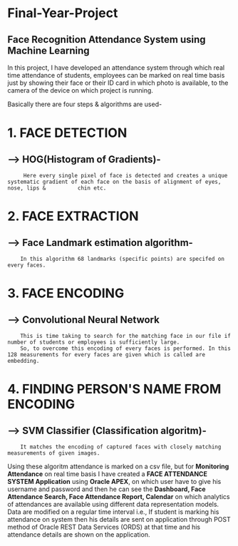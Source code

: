 # Final-Year-Project
## Face Recognition Attendance System using Machine Learning

In this project, I have developed an attendance system through which real time attendance of students, employees can be marked on real time basis just by showing their face or their ID card in which photo is available, to the camera of the device on which project is running.

Basically there are four steps & algorithms are used-

# 1. FACE DETECTION
   ## --> HOG(Histogram of Gradients)-
         Here every single pixel of face is detected and creates a unique systematic gradient of each face on the basis of alignment of eyes, nose, lips &          chin etc.
# 2. FACE EXTRACTION
  ## --> Face Landmark estimation algorithm-
        In this algorithm 68 landmarks (specific points) are specifed on every faces.
# 3. FACE ENCODING
  ## --> Convolutional Neural Network
        This is time taking to search for the matching face in our file if number of students or employees is sufficiently large.
        So, to overcome this encoding of every faces is performed. In this 128 measurements for every faces are given which is called are embedding.
# 4. FINDING PERSON'S NAME FROM ENCODING
  ## --> SVM Classifier (Classification algoritm)-
        It matches the encoding of captured faces with closely matching measurements of given images.
        
Using these algoritm attendance is marked on a csv file, but for **Monitoring Attendance** on real time basis I have created a **FACE ATTENDANCE SYSTEM Application** using **Oracle APEX**, on which user have to give his username and password and then he can see the **Dashboard, Face Attendance Search, Face Attendance Report, Calendar** on which analytics of attendances are available using different data representation models. Data are modified on a regular time interval i.e., If student is marking his attendance on system then his details are sent on application through POST method of Oracle REST Data Services (ORDS) at that time and his attendance details are shown on the application.
